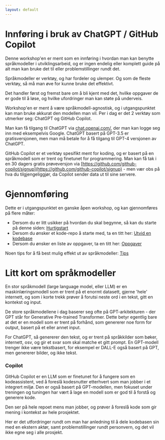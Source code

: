 ```yaml
---
layout: default
---
```


# Innføring i bruk av ChatGPT / GitHub Copilot

Denne workshop'en er ment som en innføring i hvordan man kan benytte
språkmodeller i utviklingsarbeid, og er ingen endelig eller komplett guide
på alt man kan bruke det til eller problemstillinger rundt det.

Språkmodeller er verktøy, og har fordeler og ulemper. Og som de fleste verktøy, så må man øve for kunne bruke det effektivt. 

Det handler først og fremst bare om å bli kjent med det,
hvilke oppgaver de er gode til å løse, og hvilke ufordringer man kan
støte på underveis.

Workshop'en er ment å være språkmodell-agnostisk, og i utgangspunktet kan man bruke akkurat den modellen man vil.
Per i dag er det 2 verktøy som utmerker seg: ChatGPT og GitHub Copilot.

Man kan få tilgang til ChatGPT via [chat.openai.com/](https://chat.openai.com/), der man kan logge seg inn med 
eksempelvis Google. ChatGPT basert på GPT-3.5 er gratisversjonen, men man må betale for å få tilgang til GPT-4 versjonen av ChatGPT.

GitHub Copilot er et verktøy spesifikt ment for koding, og er basert på en språkmodell som er trent og finetunet for programmering.
Man kan få tak i en 30 dagers gratis prøveversjon via [https://github.com/github-copilot/signup](https://github.com/github-copilot/signup) - 
men vær obs på hva du tilgjengeliggjør, da Copilot sender data ut til sine servere.


# Gjennomføring

Dette er i utgangspunktet en ganske åpen workshop, og kan gjennomføres på flere måter:
- Dersom du er litt usikker på hvordan du skal begynne, så kan du starte på denne siden: [Hurtigstart](pages/quickstart.md)
- Dersom du ønsker et kode-repo å starte med, ta en titt her: [Utvid en kodebase](pages/codebase.md)
- Dersom du ønsker en liste av oppgaver, ta en titt her: [Oppgaver](pages/exercises.md)

Noen tips for å få best mulig effekt ut av språkmodeller: [Tips](pages/tips.md)


# Litt kort om språkmodeller

En stor språkmodell (large language model, eller LLM) er en maskinlæringsmodell som er trent på et enormt datasett,
gjerne 'hele' internett, og som i korte trekk prøver å forutsi neste ord i en tekst, gitt en kontekst og input.

De store språkmodellene i dag baserer seg ofte på GPT-arkitekturen - der GPT står for Generative Pre-trained Transformer.
Dette betyr egentlig bare at det er en modell som er trent på forhånd, som genererer noe form for output, basert på et eller annet input.

For ChatGPT, så genererer den tekst, og er trent på språkkilder som bøker, internett, osv, og gir et svar som skal matche et gitt prompt.
En GPT-modell trenger ikke være tekstbasert, for eksempel er DALL-E også basert på GPT, men genererer bilder, og ikke tekst.

### Copilot

GitHub Copilot er en LLM som er finetunet for å fungere som en kodeassistent,
ved å foreslå kodesnutter etterhvert som man jobber i et integrert miljø.
Den er også basert på GPT-modellen, men fokuset under treningen og tuningen
har vært å lage en modell som er god til å forstå og generere kode.

Den ser på hele repoet mens man jobber, og prøver å foreslå kode som gir
mening i kontekst av hele prosjektet.

Her er det utfordringer rundt om man har anledning til å dele kodebasen
sin med en ekstern aktør, samt problemstillinger rundt personvern,
og det vil ikke egne seg i alle prosjekt.